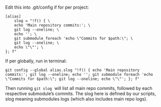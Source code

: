 

Edit this into .git/config if for per project:
```
[alias]  
    slog = "!f() { \  
    echo 'Main repository commits:'; \  
    git log --oneline; \  
    echo ''; \  
    git submodule foreach 'echo \"Commits for $path:\"; \  
    git log --oneline; \  
    echo \"\"'; \  
}; f"
```



If per globally, run in terminal:
```
git config --global alias.slog "!f() { echo 'Main repository commits:'; git log --oneline; echo ''; git submodule foreach 'echo \"Commits for $path:\"; git log --oneline; echo \"\"'; }; f"
```

Then running `git slog`  will list all main repo commits, followed by each respective submodule’s commits. The slog here is defined by our scripts, slog meaning submodules logs (which also includes main repo logs).